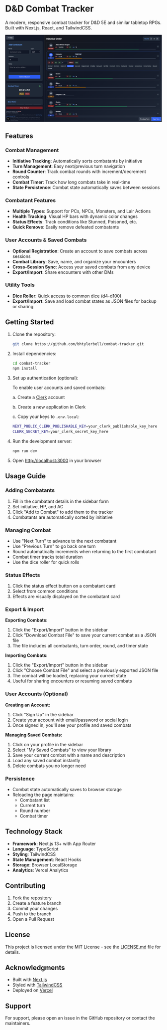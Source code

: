# D&D Combat Tracker

A modern, responsive combat tracker for D&D 5E and similar tabletop RPGs. Built with Next.js, React, and TailwindCSS.

![Combat Tracker Screenshot](public/screenshot.png)

## Features

### Combat Management

- **Initiative Tracking**: Automatically sorts combatants by initiative
- **Turn Management**: Easy next/previous turn navigation
- **Round Counter**: Track combat rounds with increment/decrement controls
- **Combat Timer**: Track how long combats take in real-time
- **State Persistence**: Combat state automatically saves between sessions

### Combatant Features

- **Multiple Types**: Support for PCs, NPCs, Monsters, and Lair Actions
- **Health Tracking**: Visual HP bars with dynamic color changes
- **Status Effects**: Track conditions like Stunned, Poisoned, etc.
- **Quick Remove**: Easily remove defeated combatants

### User Accounts & Saved Combats

- **Optional Registration**: Create an account to save combats across sessions
- **Combat Library**: Save, name, and organize your encounters
- **Cross-Session Sync**: Access your saved combats from any device
- **Export/Import**: Share encounters with other DMs

### Utility Tools

- **Dice Roller**: Quick access to common dice (d4-d100)
- **Export/Import**: Save and load combat states as JSON files for backup or sharing

## Getting Started

1. Clone the repository:

   ```bash
   git clone https://github.com/bhtylerbell/combat-tracker.git
   ```

2. Install dependencies:

   ```bash
   cd combat-tracker
   npm install
   ```

3. Set up authentication (optional):

   To enable user accounts and saved combats:
   
   a. Create a [Clerk](https://dashboard.clerk.com/) account
   
   b. Create a new application in Clerk
   
   c. Copy your keys to `.env.local`:
   
   ```bash
   NEXT_PUBLIC_CLERK_PUBLISHABLE_KEY=your_clerk_publishable_key_here
   CLERK_SECRET_KEY=your_clerk_secret_key_here
   ```

4. Run the development server:

   ```bash
   npm run dev
   ```

5. Open [http://localhost:3000](http://localhost:3000) in your browser

## Usage Guide

### Adding Combatants

1. Fill in the combatant details in the sidebar form
2. Set initiative, HP, and AC
3. Click "Add to Combat" to add them to the tracker
4. Combatants are automatically sorted by initiative

### Managing Combat

- Use "Next Turn" to advance to the next combatant
- Use "Previous Turn" to go back one turn
- Round automatically increments when returning to the first combatant
- Combat timer tracks total duration
- Use the dice roller for quick rolls

### Status Effects

1. Click the status effect button on a combatant card
2. Select from common conditions
3. Effects are visually displayed on the combatant card

### Export & Import

**Exporting Combats:**
1. Click the "Export/Import" button in the sidebar
2. Click "Download Combat File" to save your current combat as a JSON file
3. The file includes all combatants, turn order, round, and timer state

**Importing Combats:**
1. Click the "Export/Import" button in the sidebar
2. Click "Choose Combat File" and select a previously exported JSON file
3. The combat will be loaded, replacing your current state
4. Useful for sharing encounters or resuming saved combats

### User Accounts (Optional)

**Creating an Account:**
1. Click "Sign Up" in the sidebar
2. Create your account with email/password or social login
3. Once signed in, you'll see your profile and saved combats

**Managing Saved Combats:**
1. Click on your profile in the sidebar
2. Select "My Saved Combats" to view your library
3. Save your current combat with a name and description
4. Load any saved combat instantly
5. Delete combats you no longer need

### Persistence

- Combat state automatically saves to browser storage
- Reloading the page maintains:
  - Combatant list
  - Current turn
  - Round number
  - Combat timer

## Technology Stack

- **Framework**: Next.js 13+ with App Router
- **Language**: TypeScript
- **Styling**: TailwindCSS
- **State Management**: React Hooks
- **Storage**: Browser LocalStorage
- **Analytics**: Vercel Analytics

## Contributing

1. Fork the repository
2. Create a feature branch
3. Commit your changes
4. Push to the branch
5. Open a Pull Request

## License

This project is licensed under the MIT License - see the [LICENSE.md](LICENSE.md) file for details.

## Acknowledgments

- Built with [Next.js](https://nextjs.org/)
- Styled with [TailwindCSS](https://tailwindcss.com/)
- Deployed on [Vercel](https://vercel.com/)

## Support

For support, please open an issue in the GitHub repository or contact the maintainers.
